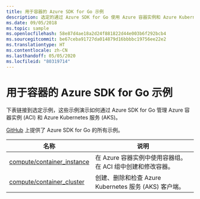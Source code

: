 ```yaml
---
title: 用于容器的 Azure SDK for Go 示例
description: 选定的通过 Azure SDK for Go 使用 Azure 容器实例和 Azure Kubernetes 服务的示例。
ms.date: 09/05/2018
ms.topic: sample
ms.openlocfilehash: 58e87d4ae18a2d24f881822d44e003b6f292bcb4
ms.sourcegitcommit: be67ceba91727da014879d16bbbbc19756ee22e2
ms.translationtype: HT
ms.contentlocale: zh-CN
ms.lasthandoff: 05/05/2020
ms.locfileid: "80319714"
---
```

# <a name="azure-sdk-for-go-samples-for-containers"></a>用于容器的 Azure SDK for Go 示例

下表链接到选定示例，这些示例演示如何通过 Azure SDK for Go 管理 Azure 容器实例 (ACI) 和 Azure Kubernetes 服务 (AKS)。

[GitHub](https://github.com/Azure-Samples/azure-sdk-for-go-samples) 上提供了 Azure SDK for Go 的所有示例。

| 名称 | 说明 |
|------|-------------|
| [compute/container_instance](https://github.com/Azure-Samples/azure-sdk-for-go-samples/blob/master/compute/container_instance.go) | 在 Azure 容器实例中使用容器组。 在 ACI 组中创建和修改容器。 |
| [compute/container_cluster](https://github.com/Azure-Samples/azure-sdk-for-go-samples/blob/master/compute/container_cluster.go) | 创建、删除和检查 Azure Kubernetes 服务 (AKS) 客户端。 |
